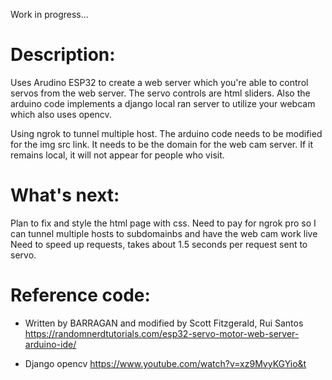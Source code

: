 Work in progress...

# Description:

Uses Arudino ESP32 to create a web server which you're able to control servos from the web server. The servo controls are html sliders.
Also the arduino code implements a django local ran server to utilize your webcam which also uses opencv.


Using ngrok to tunnel multiple host. The arduino code needs to be modified for the img src link. 
It needs to be the domain for the web cam server. If it remains local, it will not appear for people who visit.



# What's next:

Plan to fix and style the html page with css.
Need to pay for ngrok pro so I can tunnel multiple hosts to subdomainbs and have the web cam work live
Need to speed up requests, takes about 1.5 seconds per request sent to servo.


# Reference code:
- Written by BARRAGAN and modified by Scott Fitzgerald, Rui Santos https://randomnerdtutorials.com/esp32-servo-motor-web-server-arduino-ide/

- Django opencv https://www.youtube.com/watch?v=xz9MvyKGYio&t

